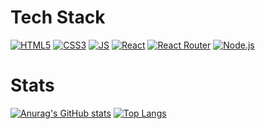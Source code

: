 # Tech Stack
[![HTML5](https://img.shields.io/badge/HTML5-E34F26?style=flat-square&logo=HTML5&logoColor=black)]() [![CSS3](https://img.shields.io/badge/CSS3-1572B6?style=flat-square&logo=CSS3&logoColor=black)]() [![JS](https://img.shields.io/badge/JavaScript-F7DF1E?style=flat-square&logo=JavaScript&logoColor=black)]() [![React](https://img.shields.io/badge/React-61DAFB?style=flat-square&logo=React&logoColor=black)]() [![React Router](https://img.shields.io/badge/ReactRouter-CA4245?style=flat-square&logo=ReactRouter&logoColor=black)]() [![Node.js](https://img.shields.io/badge/Node.js-339933?style=flat-square&logo=Node.js&logoColor=black)]()
# Stats
[![Anurag's GitHub stats](https://github-readme-stats.vercel.app/api?username=loonatiq)](https://github.com/loonatiq/github-readme-stats)
[![Top Langs](https://github-readme-stats.vercel.app/api/top-langs/?username=loonatiq)](https://github.com/loonatiq/github-readme-stats)
